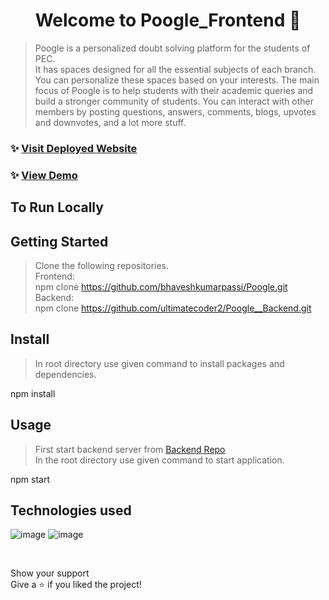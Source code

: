 <h1 align="center">Welcome to Poogle_Frontend 👋</h1>
<p>
</p>

> Poogle is a personalized doubt solving platform for the students of PEC. <br />
It has spaces designed for all the essential subjects of each branch. You can personalize these spaces based on your interests. The main focus of Poogle is to help students with their academic queries and build a stronger community of students. You can interact with other members by posting questions, answers, comments, blogs, upvotes and downvotes, and a lot more stuff.</br>

### ✨ [Visit Deployed Website](https://poogle-app.herokuapp.com)
### ✨ [View Demo](https://drive.google.com/file/d/1a35oIEb7L0Pq_DATVujc0-VSQjn3Of_y/view?usp=sharing)

## To Run Locally

## Getting Started <br/>
> Clone the following repositories. <br />
Frontend: <br />
npm clone https://github.com/bhaveshkumarpassi/Poogle.git <br />
Backend: <br />
npm clone https://github.com/ultimatecoder2/Poogle__Backend.git <br />

## Install<br/>
> In root directory use given command to install packages and dependencies.<br />

npm install

## Usage<br/>
> First start backend server from [Backend Repo](https://github.com/ultimatecoder2/Poogle__Backend)<br />
In the root directory use given  command to start application.<br />

npm start


## Technologies used <br/>
  
![image](https://user-images.githubusercontent.com/60098687/118388070-dd7bb900-b63f-11eb-8f7a-cf9d5a165227.png)
![image](https://user-images.githubusercontent.com/60098687/118388079-e7052100-b63f-11eb-8f4c-7856086b06ad.png)


 <br />
  
Show your support<br/>
Give a ⭐️ if you liked the project!<br/>
